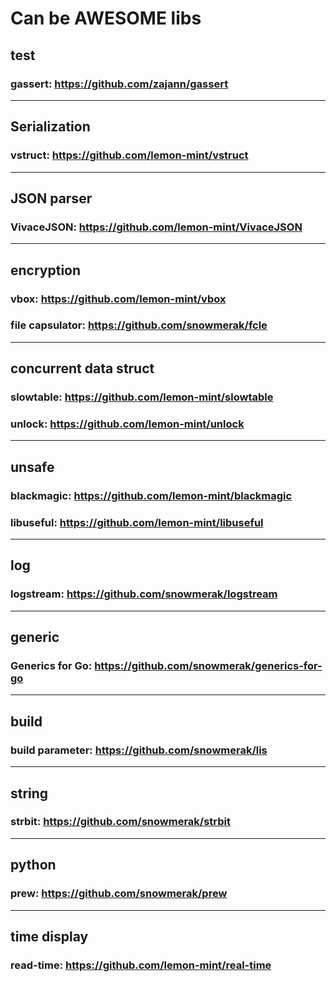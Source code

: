 # Can be AWESOME libs

## test

### gassert: https://github.com/zajann/gassert

---

## Serialization

### vstruct: https://github.com/lemon-mint/vstruct

---

## JSON parser

### VivaceJSON: https://github.com/lemon-mint/VivaceJSON

---

## encryption

### vbox: https://github.com/lemon-mint/vbox
### file capsulator: https://github.com/snowmerak/fcle

---

## concurrent data struct

### slowtable: https://github.com/lemon-mint/slowtable
### unlock: https://github.com/lemon-mint/unlock

---

## unsafe

### blackmagic: https://github.com/lemon-mint/blackmagic
### libuseful: https://github.com/lemon-mint/libuseful

---

## log

### logstream: https://github.com/snowmerak/logstream

---

## generic

### Generics for Go: https://github.com/snowmerak/generics-for-go

---

## build

### build parameter: https://github.com/snowmerak/lis

---

## string

### strbit: https://github.com/snowmerak/strbit

---

## python

### prew: https://github.com/snowmerak/prew

---

## time display

### read-time: https://github.com/lemon-mint/real-time
